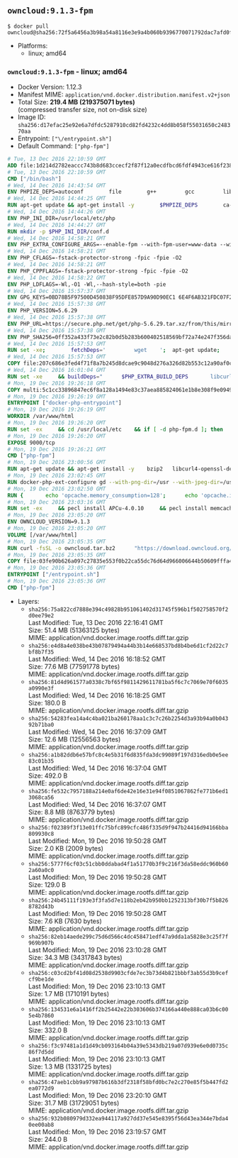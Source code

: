 ## `owncloud:9.1.3-fpm`

```console
$ docker pull owncloud@sha256:72f5a6456a3b98a54a8116e3e9a4b060b9396770071792dac7afd0f75351ca78
```

-	Platforms:
	-	linux; amd64

### `owncloud:9.1.3-fpm` - linux; amd64

-	Docker Version: 1.12.3
-	Manifest MIME: `application/vnd.docker.distribution.manifest.v2+json`
-	Total Size: **219.4 MB (219375071 bytes)**  
	(compressed transfer size, not on-disk size)
-	Image ID: `sha256:d17efac25e92e6a7dfdc5287910cd82fd4232c4dd8b058f55031650c248370aa`
-	Entrypoint: `["\/entrypoint.sh"]`
-	Default Command: `["php-fpm"]`

```dockerfile
# Tue, 13 Dec 2016 22:10:59 GMT
ADD file:1d214d2782eaccc743b8d683ccecf2f87f12a0ecdfbcd6fdf4943ce616f23870 in / 
# Tue, 13 Dec 2016 22:10:59 GMT
CMD ["/bin/bash"]
# Wed, 14 Dec 2016 14:43:54 GMT
ENV PHPIZE_DEPS=autoconf 		file 		g++ 		gcc 		libc-dev 		make 		pkg-config 		re2c
# Wed, 14 Dec 2016 14:44:25 GMT
RUN apt-get update && apt-get install -y 		$PHPIZE_DEPS 		ca-certificates 		curl 		libedit2 		libsqlite3-0 		libxml2 		xz-utils 	--no-install-recommends && rm -r /var/lib/apt/lists/*
# Wed, 14 Dec 2016 14:44:26 GMT
ENV PHP_INI_DIR=/usr/local/etc/php
# Wed, 14 Dec 2016 14:44:27 GMT
RUN mkdir -p $PHP_INI_DIR/conf.d
# Wed, 14 Dec 2016 14:58:21 GMT
ENV PHP_EXTRA_CONFIGURE_ARGS=--enable-fpm --with-fpm-user=www-data --with-fpm-group=www-data
# Wed, 14 Dec 2016 14:58:21 GMT
ENV PHP_CFLAGS=-fstack-protector-strong -fpic -fpie -O2
# Wed, 14 Dec 2016 14:58:21 GMT
ENV PHP_CPPFLAGS=-fstack-protector-strong -fpic -fpie -O2
# Wed, 14 Dec 2016 14:58:22 GMT
ENV PHP_LDFLAGS=-Wl,-O1 -Wl,--hash-style=both -pie
# Wed, 14 Dec 2016 15:57:37 GMT
ENV GPG_KEYS=0BD78B5F97500D450838F95DFE857D9A90D90EC1 6E4F6AB321FDC07F2C332E3AC2BF0BC433CFC8B3
# Wed, 14 Dec 2016 15:57:38 GMT
ENV PHP_VERSION=5.6.29
# Wed, 14 Dec 2016 15:57:38 GMT
ENV PHP_URL=https://secure.php.net/get/php-5.6.29.tar.xz/from/this/mirror PHP_ASC_URL=https://secure.php.net/get/php-5.6.29.tar.xz.asc/from/this/mirror
# Wed, 14 Dec 2016 15:57:38 GMT
ENV PHP_SHA256=0ff352a433f73e2c82b0d5b283b600402518569bf72a74e247f356dacbf322a7 PHP_MD5=190bf5b52d1fc68d5500a8cdc7e33164
# Wed, 14 Dec 2016 15:57:53 GMT
RUN set -xe; 		fetchDeps=' 		wget 	'; 	apt-get update; 	apt-get install -y --no-install-recommends $fetchDeps; 	rm -rf /var/lib/apt/lists/*; 		mkdir -p /usr/src; 	cd /usr/src; 		wget -O php.tar.xz "$PHP_URL"; 		if [ -n "$PHP_SHA256" ]; then 		echo "$PHP_SHA256 *php.tar.xz" | sha256sum -c -; 	fi; 	if [ -n "$PHP_MD5" ]; then 		echo "$PHP_MD5 *php.tar.xz" | md5sum -c -; 	fi; 		if [ -n "$PHP_ASC_URL" ]; then 		wget -O php.tar.xz.asc "$PHP_ASC_URL"; 		export GNUPGHOME="$(mktemp -d)"; 		for key in $GPG_KEYS; do 			gpg --keyserver ha.pool.sks-keyservers.net --recv-keys "$key"; 		done; 		gpg --batch --verify php.tar.xz.asc php.tar.xz; 		rm -r "$GNUPGHOME"; 	fi; 		apt-get purge -y --auto-remove $fetchDeps
# Wed, 14 Dec 2016 15:57:53 GMT
COPY file:207c686e3fed4f71f8a7b245d8dcae9c9048d276a326d82b553c12a90af0c0ca in /usr/local/bin/ 
# Wed, 14 Dec 2016 16:01:04 GMT
RUN set -xe 	&& buildDeps=" 		$PHP_EXTRA_BUILD_DEPS 		libcurl4-openssl-dev 		libedit-dev 		libsqlite3-dev 		libssl-dev 		libxml2-dev 	" 	&& apt-get update && apt-get install -y $buildDeps --no-install-recommends && rm -rf /var/lib/apt/lists/* 		&& export CFLAGS="$PHP_CFLAGS" 		CPPFLAGS="$PHP_CPPFLAGS" 		LDFLAGS="$PHP_LDFLAGS" 	&& docker-php-source extract 	&& cd /usr/src/php 	&& ./configure 		--with-config-file-path="$PHP_INI_DIR" 		--with-config-file-scan-dir="$PHP_INI_DIR/conf.d" 				--disable-cgi 				--enable-ftp 		--enable-mbstring 		--enable-mysqlnd 				--with-curl 		--with-libedit 		--with-openssl 		--with-zlib 				$PHP_EXTRA_CONFIGURE_ARGS 	&& make -j "$(nproc)" 	&& make install 	&& { find /usr/local/bin /usr/local/sbin -type f -executable -exec strip --strip-all '{}' + || true; } 	&& make clean 	&& docker-php-source delete 		&& apt-get purge -y --auto-remove -o APT::AutoRemove::RecommendsImportant=false $buildDeps
# Mon, 19 Dec 2016 19:26:18 GMT
COPY multi:5c1cc33896847ec6f8a128a1494e83c37aea885824061e1b8e308f9e09499956 in /usr/local/bin/ 
# Mon, 19 Dec 2016 19:26:19 GMT
ENTRYPOINT ["docker-php-entrypoint"]
# Mon, 19 Dec 2016 19:26:19 GMT
WORKDIR /var/www/html
# Mon, 19 Dec 2016 19:26:20 GMT
RUN set -ex 	&& cd /usr/local/etc 	&& if [ -d php-fpm.d ]; then 		sed 's!=NONE/!=!g' php-fpm.conf.default | tee php-fpm.conf > /dev/null; 		cp php-fpm.d/www.conf.default php-fpm.d/www.conf; 	else 		mkdir php-fpm.d; 		cp php-fpm.conf.default php-fpm.d/www.conf; 		{ 			echo '[global]'; 			echo 'include=etc/php-fpm.d/*.conf'; 		} | tee php-fpm.conf; 	fi 	&& { 		echo '[global]'; 		echo 'error_log = /proc/self/fd/2'; 		echo; 		echo '[www]'; 		echo '; if we send this to /proc/self/fd/1, it never appears'; 		echo 'access.log = /proc/self/fd/2'; 		echo; 		echo 'clear_env = no'; 		echo; 		echo '; Ensure worker stdout and stderr are sent to the main error log.'; 		echo 'catch_workers_output = yes'; 	} | tee php-fpm.d/docker.conf 	&& { 		echo '[global]'; 		echo 'daemonize = no'; 		echo; 		echo '[www]'; 		echo 'listen = [::]:9000'; 	} | tee php-fpm.d/zz-docker.conf
# Mon, 19 Dec 2016 19:26:20 GMT
EXPOSE 9000/tcp
# Mon, 19 Dec 2016 19:26:21 GMT
CMD ["php-fpm"]
# Mon, 19 Dec 2016 23:00:56 GMT
RUN apt-get update && apt-get install -y 	bzip2 	libcurl4-openssl-dev 	libfreetype6-dev 	libicu-dev 	libjpeg-dev 	libldap2-dev 	libmcrypt-dev 	libmemcached-dev 	libpng12-dev 	libpq-dev 	libxml2-dev 	&& rm -rf /var/lib/apt/lists/*
# Mon, 19 Dec 2016 23:02:45 GMT
RUN docker-php-ext-configure gd --with-png-dir=/usr --with-jpeg-dir=/usr 	&& docker-php-ext-configure ldap --with-libdir=lib/x86_64-linux-gnu/ 	&& docker-php-ext-install exif gd intl ldap mbstring mcrypt mysql opcache pdo_mysql pdo_pgsql pgsql zip
# Mon, 19 Dec 2016 23:02:50 GMT
RUN { 		echo 'opcache.memory_consumption=128'; 		echo 'opcache.interned_strings_buffer=8'; 		echo 'opcache.max_accelerated_files=4000'; 		echo 'opcache.revalidate_freq=60'; 		echo 'opcache.fast_shutdown=1'; 		echo 'opcache.enable_cli=1'; 	} > /usr/local/etc/php/conf.d/opcache-recommended.ini
# Mon, 19 Dec 2016 23:03:16 GMT
RUN set -ex 	&& pecl install APCu-4.0.10 	&& pecl install memcached-2.2.0 	&& pecl install redis-2.2.8 	&& docker-php-ext-enable apcu memcached redis
# Mon, 19 Dec 2016 23:05:20 GMT
ENV OWNCLOUD_VERSION=9.1.3
# Mon, 19 Dec 2016 23:05:20 GMT
VOLUME [/var/www/html]
# Mon, 19 Dec 2016 23:05:35 GMT
RUN curl -fsSL -o owncloud.tar.bz2 		"https://download.owncloud.org/community/owncloud-${OWNCLOUD_VERSION}.tar.bz2" 	&& curl -fsSL -o owncloud.tar.bz2.asc 		"https://download.owncloud.org/community/owncloud-${OWNCLOUD_VERSION}.tar.bz2.asc" 	&& export GNUPGHOME="$(mktemp -d)" 	&& gpg --keyserver ha.pool.sks-keyservers.net --recv-keys E3036906AD9F30807351FAC32D5D5E97F6978A26 	&& gpg --batch --verify owncloud.tar.bz2.asc owncloud.tar.bz2 	&& rm -r "$GNUPGHOME" owncloud.tar.bz2.asc 	&& tar -xjf owncloud.tar.bz2 -C /usr/src/ 	&& rm owncloud.tar.bz2
# Mon, 19 Dec 2016 23:05:35 GMT
COPY file:03fe90b626a097c27835e553f0b22ca55dc76d64d966006644b50609fffa4161 in /entrypoint.sh 
# Mon, 19 Dec 2016 23:05:36 GMT
ENTRYPOINT ["/entrypoint.sh"]
# Mon, 19 Dec 2016 23:05:36 GMT
CMD ["php-fpm"]
```

-	Layers:
	-	`sha256:75a822cd7888e394c49828b951061402d31745f596b1f502758570f2d0ee79e2`  
		Last Modified: Tue, 13 Dec 2016 22:16:41 GMT  
		Size: 51.4 MB (51363125 bytes)  
		MIME: application/vnd.docker.image.rootfs.diff.tar.gzip
	-	`sha256:e4d8a4e038be43b07879494a44b3b14e668537bd8b4be6d1cf2d22c7bf8b7f35`  
		Last Modified: Wed, 14 Dec 2016 16:18:52 GMT  
		Size: 77.6 MB (77591778 bytes)  
		MIME: application/vnd.docker.image.rootfs.diff.tar.gzip
	-	`sha256:81d4d961577a0338c7bf65f9811429611781ba5f6c7c7069e70f6035a0990e3f`  
		Last Modified: Wed, 14 Dec 2016 16:18:25 GMT  
		Size: 180.0 B  
		MIME: application/vnd.docker.image.rootfs.diff.tar.gzip
	-	`sha256:54283fea14a4c4ba021ba260178aa1c3c7c26b2254d3a93b94a0b04392b71ba0`  
		Last Modified: Wed, 14 Dec 2016 16:37:09 GMT  
		Size: 12.6 MB (12556563 bytes)  
		MIME: application/vnd.docker.image.rootfs.diff.tar.gzip
	-	`sha256:a1b82ddb6e57bfc8c4e5b31f6d835fda3dc99089f197d316edb0e5ee83c01b35`  
		Last Modified: Wed, 14 Dec 2016 16:37:04 GMT  
		Size: 492.0 B  
		MIME: application/vnd.docker.image.rootfs.diff.tar.gzip
	-	`sha256:fe532c7957188a214e0af6de42e16e31e94f0851067862fe771b6ed13068ca56`  
		Last Modified: Wed, 14 Dec 2016 16:37:07 GMT  
		Size: 8.8 MB (8763779 bytes)  
		MIME: application/vnd.docker.image.rootfs.diff.tar.gzip
	-	`sha256:f02389f3f13e01ffc75bfc899cfc486f335d9f947b24416d94166bba809930c8`  
		Last Modified: Mon, 19 Dec 2016 19:50:28 GMT  
		Size: 2.0 KB (2009 bytes)  
		MIME: application/vnd.docker.image.rootfs.diff.tar.gzip
	-	`sha256:5777f6cf03c51cbb0ddabad4f1a51770b3f9c216f3da58eddc960b602a60a0c0`  
		Last Modified: Mon, 19 Dec 2016 19:50:28 GMT  
		Size: 129.0 B  
		MIME: application/vnd.docker.image.rootfs.diff.tar.gzip
	-	`sha256:24b45111f193e3f3fa5d7e118b2eb42b950bb1252313bf30b7f5b8268782d43b`  
		Last Modified: Mon, 19 Dec 2016 19:50:28 GMT  
		Size: 7.6 KB (7630 bytes)  
		MIME: application/vnd.docker.image.rootfs.diff.tar.gzip
	-	`sha256:82eb14aede299c75d6d566c4dc458471edf47a9dda1a5828e3c25f7f969b907b`  
		Last Modified: Mon, 19 Dec 2016 23:10:28 GMT  
		Size: 34.3 MB (34317843 bytes)  
		MIME: application/vnd.docker.image.rootfs.diff.tar.gzip
	-	`sha256:c03cd2bf41d08d2538d9903cfde7ec3b73d4b821bbbf3ab55d3b9cefcf9be1de`  
		Last Modified: Mon, 19 Dec 2016 23:10:13 GMT  
		Size: 1.7 MB (1710191 bytes)  
		MIME: application/vnd.docker.image.rootfs.diff.tar.gzip
	-	`sha256:134531e6a1416ff2b25442e22b303606b374166a440e888ca03b6c005e4b7860`  
		Last Modified: Mon, 19 Dec 2016 23:10:13 GMT  
		Size: 332.0 B  
		MIME: application/vnd.docker.image.rootfs.diff.tar.gzip
	-	`sha256:f3c97481a1d1d49cb093164b04a39e5343db219a07d939e6e0d0735c86f7d5dd`  
		Last Modified: Mon, 19 Dec 2016 23:10:13 GMT  
		Size: 1.3 MB (1331725 bytes)  
		MIME: application/vnd.docker.image.rootfs.diff.tar.gzip
	-	`sha256:47aeb1cbb9a97987b616b3df2318f58bfd0bc7e2c270e85f5b447fd2ea0772d9`  
		Last Modified: Mon, 19 Dec 2016 23:20:10 GMT  
		Size: 31.7 MB (31729051 bytes)  
		MIME: application/vnd.docker.image.rootfs.diff.tar.gzip
	-	`sha256:932b080979d332ea944117a927dd37e545e8395f56d43ea344e7bda40ee00ab8`  
		Last Modified: Mon, 19 Dec 2016 23:19:57 GMT  
		Size: 244.0 B  
		MIME: application/vnd.docker.image.rootfs.diff.tar.gzip

